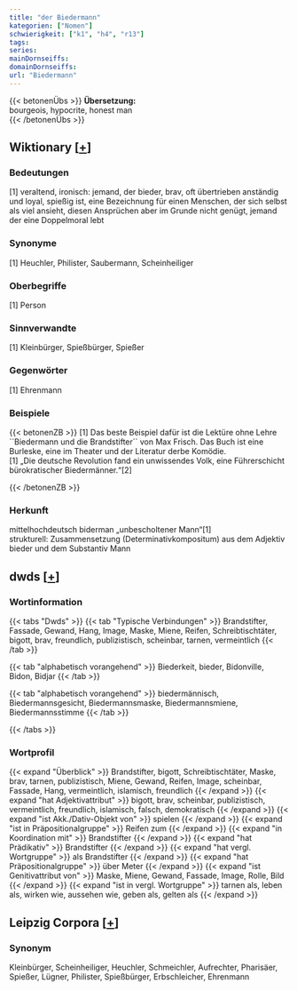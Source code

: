 ```yaml
---
title: "der Biedermann"
kategorien: ["Nomen"]
schwierigkeit: ["k1", "h4", "r13"]
tags:
series:
mainDornseiffs:
domainDornseiffs:
url: "Biedermann"
---
```


{{< betonenÜbs >}}
**Übersetzung:**  
bourgeois, hypocrite, honest  man  
{{< /betonenÜbs >}}

## Wiktionary [[+](https://de.wiktionary.org/wiki/Biedermann)]

### Bedeutungen
[1] veraltend, ironisch: jemand, der bieder, brav, oft übertrieben anständig und loyal, spießig ist, eine Bezeichnung für einen Menschen, der sich selbst als viel ansieht, diesen Ansprüchen aber im Grunde nicht genügt, jemand der eine Doppelmoral lebt  

### Synonyme
[1] Heuchler, Philister, Saubermann, Scheinheiliger  

### Oberbegriffe
[1] Person  

### Sinnverwandte
[1] Kleinbürger, Spießbürger, Spießer  

### Gegenwörter
[1] Ehrenmann  

### Beispiele
{{< betonenZB >}}
[1] Das beste Beispiel dafür ist die Lektüre ohne Lehre ``Biedermann und die Brandstifter´´ von Max Frisch. Das Buch ist eine Burleske, eine im Theater und der Literatur derbe Komödie.  
[1] „Die deutsche Revolution fand ein unwissendes Volk, eine Führerschicht bürokratischer Biedermänner.“[2]  

{{< /betonenZB >}}
### Herkunft
mittelhochdeutsch biderman „unbescholtener Mann“[1]  
strukturell: Zusammensetzung (Determinativkompositum) aus dem Adjektiv bieder und dem Substantiv Mann  



## dwds [[+](https://www.dwds.de/wb/Biedermann)]

### Wortinformation
{{< tabs "Dwds" >}}
{{< tab "Typische Verbindungen" >}}
Brandstifter, Fassade, Gewand, Hang, Image, Maske, Miene, Reifen, Schreibtischtäter, bigott, brav, freundlich, publizistisch, scheinbar, tarnen, vermeintlich
{{< /tab >}}

{{< tab "alphabetisch vorangehend" >}}
Biederkeit, bieder, Bidonville, Bidon, Bidjar
{{< /tab >}}

{{< tab "alphabetisch vorangehend" >}}
biedermännisch, Biedermannsgesicht, Biedermannsmaske, Biedermannsmiene, Biedermannsstimme
{{< /tab >}}

{{< /tabs >}}

### Wortprofil
{{< expand "Überblick" >}} Brandstifter, bigott, Schreibtischtäter, Maske, brav, tarnen, publizistisch, Miene, Gewand, Reifen, Image, scheinbar, Fassade, Hang, vermeintlich, islamisch, freundlich {{< /expand >}}
{{< expand "hat Adjektivattribut" >}} bigott, brav, scheinbar, publizistisch, vermeintlich, freundlich, islamisch, falsch, demokratisch {{< /expand >}}
{{< expand "ist Akk./Dativ-Objekt von" >}} spielen {{< /expand >}}
{{< expand "ist in Präpositionalgruppe" >}} Reifen zum {{< /expand >}}
{{< expand "in Koordination mit" >}} Brandstifter {{< /expand >}}
{{< expand "hat Prädikativ" >}} Brandstifter {{< /expand >}}
{{< expand "hat vergl. Wortgruppe" >}} als Brandstifter {{< /expand >}}
{{< expand "hat Präpositionalgruppe" >}} über Meter {{< /expand >}}
{{< expand "ist Genitivattribut von" >}} Maske, Miene, Gewand, Fassade, Image, Rolle, Bild {{< /expand >}}
{{< expand "ist in vergl. Wortgruppe" >}} tarnen als, leben als, wirken wie, aussehen wie, geben als, gelten als {{< /expand >}}

## Leipzig Corpora [[+](https://corpora.uni-leipzig.de/en/res?word=Biedermann&corpusId=deu_newscrawl-public_2018)]


### Synonym
Kleinbürger, Scheinheiliger, Heuchler, Schmeichler, Aufrechter, Pharisäer, Spießer, Lügner, Philister, Spießbürger, Erbschleicher, Ehrenmann

